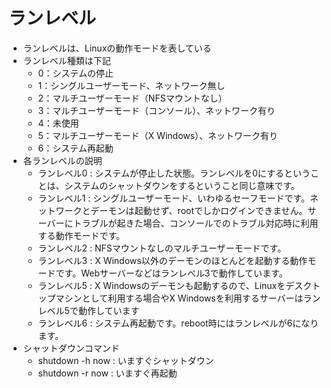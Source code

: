 # ランレベル
* ランレベルは、Linuxの動作モードを表している
* ランレベル種類は下記
  * 0：システムの停止
  * 1：シングルユーザーモード、ネットワーク無し
  * 2：マルチユーザーモード（NFSマウントなし）
  * 3：マルチユーザーモード（コンソール）、ネットワーク有り
  * 4：未使用
  * 5：マルチユーザーモード（X Windows）、ネットワーク有り
  * 6：システム再起動
* 各ランレベルの説明
  * ランレベル0 : システムが停止した状態。ランレベルを0にするということは、システムのシャットダウンをするということ同じ意味です。
  * ランレベル1 : シングルユーザーモード、いわゆるセーフモードです。ネットワークとデーモンは起動せず、rootでしかログインできません。サーバーにトラブルが起きた場合、コンソールでのトラブル対応時に利用する動作モードです。
  * ランレベル2 : NFSマウントなしのマルチユーザーモードです。
  * ランレベル3 : X Windows以外のデーモンのほとんどを起動する動作モードです。Webサーバーなどはランレベル3で動作しています。
  * ランレベル5 : X Windowsのデーモンも起動するので、Linuxをデスクトップマシンとして利用する場合やX Windowsを利用するサーバーはランレベル5で動作しています
  * ランレベル6 : システム再起動です。reboot時にはランレベルが6になります。
* シャットダウンコマンド
  * shutdown -h now : いますぐシャットダウン
  * shutdown -r now : いますぐ再起動
